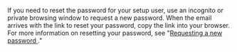If you need to reset the password for your setup user, use an incognito or private browsing window to request a new password. When the email arrives with the link to reset your password, copy the link into your browser. For more information on resetting your password, see "[Requesting a new password ](/github/authenticating-to-github/keeping-your-account-and-data-secure/updating-your-github-access-credentials#requesting-a-new-password)."